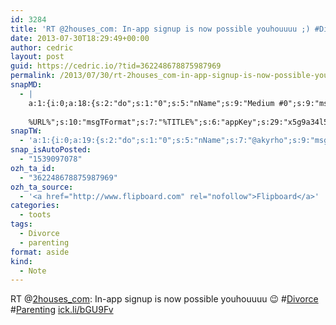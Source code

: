 ```yaml
---
id: 3284
title: 'RT @2houses_com: In-app signup is now possible youhouuuu ;) #Divorce #Parenting ick.li/bGU9Fv'
date: 2013-07-30T18:29:49+00:00
author: cedric
layout: post
guid: https://cedric.io/?tid=362248678875987969
permalink: /2013/07/30/rt-2houses_com-in-app-signup-is-now-possible-youhouuuu-divorce-parenting-ick-li-bgu9fv/
snapMD:
  - |
    a:1:{i:0;a:18:{s:2:"do";s:1:"0";s:5:"nName";s:9:"Medium #0";s:9:"msgFormat";s:19:"%FULLTEXT%
    
    %URL%";s:10:"msgTFormat";s:7:"%TITLE%";s:6:"appKey";s:29:"x5g9a34l5z294i5y2q284e4g54454";s:6:"appSec";s:85:"d3h0a44e4s2b4i5u2r234m5f5b4v2l5q2a444h574347464a454x2w20374447494c484b4w2c464f5u2d4z2";s:8:"inclTags";s:1:"1";s:7:"fltrsOn";i:0;s:5:"fltrs";a:0:{}s:7:"proxyOn";i:0;s:7:"useSURL";i:0;s:1:"v";i:350;s:4:"publ";s:1:"0";s:11:"accessToken";s:65:"2353413aa5437433e5648ccf74a16119308317c52d1a24d8ed99f26add037528a";s:12:"appAppUserID";s:65:"104b21fd8da79171a6e7bf800d03b4b761204f242935e05d2d86850a6b1635f77";s:14:"appAppUserName";s:26:"Cédric Bousmanne (akyrho)";s:13:"appAppUserURL";s:26:"https://medium.com/@akyrho";s:7:"pubList";a:0:{}}}
snapTW:
  - 'a:1:{i:0;a:19:{s:2:"do";s:1:"0";s:5:"nName";s:7:"@akyrho";s:9:"msgFormat";s:26:"%TITLE%. %EXCERPT% - %URL%";s:6:"appKey";s:55:"x5g9a8325v2y475r3c4m48584n53446p423r3r5u3e356j5j3k4r2p3";s:6:"appSec";s:105:"d3h0a94o46415u594v3q5l5n5l4r4x474x4j484o473u4i5w2m4k494z2k344n306n5r3l5v2s554p4n3p3k45495c3z4v4d3m3u5w525";s:7:"fltrsOn";i:0;s:5:"fltrs";a:0:{}s:7:"proxyOn";i:0;s:7:"useSURL";i:0;s:1:"v";i:350;s:5:"twURL";s:25:"http://twitter.com/akyrho";s:11:"accessToken";s:50:"6678782-Eyg60SCeh7762DEIsYtTPD5GVeOuSN8ATMdF2Lpppe";s:14:"accessTokenSec";s:45:"PgGDCbcYLJnR5esZjY9ID72A33mUNCYnQwaQTBsojSJNa";s:5:"tw140";i:0;s:10:"riComments";s:1:"1";s:11:"riCommentsM";s:1:"1";s:12:"riCommentsAA";s:1:"1";s:8:"attchImg";s:1:"1";s:9:"wpImgSize";s:4:"full";}}'
snap_isAutoPosted:
  - "1539097078"
ozh_ta_id:
  - "362248678875987969"
ozh_ta_source:
  - '<a href="http://www.flipboard.com" rel="nofollow">Flipboard</a>'
categories:
  - toots
tags:
  - Divorce
  - parenting
format: aside
kind:
  - Note
---
```

RT <span class="username username_linked">@<a href="https://twitter.com/2houses_com" title="2houses">2houses_com</a></span>: In-app signup is now possible youhouuuu 😉 <span class="hashtag hashtag_local">#<a href="https://cedric.io/tag/divorce/">Divorce</a> <span class="hashtag hashtag_local">#<a href="https://cedric.io/tag/parenting/">Parenting</a> <a href="http://ick.li/bGU9Fv" title="http://ick.li/bGU9Fv" class="link link_untco">ick.li/bGU9Fv</a></p>